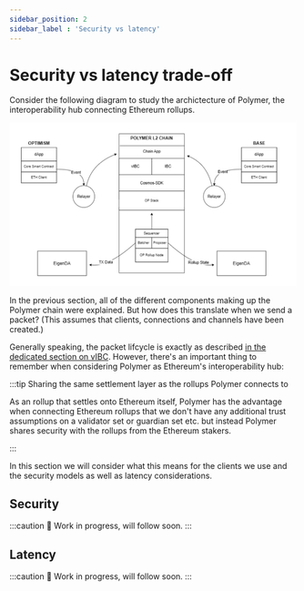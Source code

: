 ```yaml
---
sidebar_position: 2
sidebar_label : 'Security vs latency'
---
```


# Security vs latency trade-off

Consider the following diagram to study the archictecture of Polymer, the interoperability hub connecting Ethereum rollups.

![Polymer rollup architecture](../../../static/img/concepts/polymer-stack.png)

In the previous section, all of the different components making up the Polymer chain were explained. But how does this translate when we send a packet? (This assumes that clients, connections and channels have been created.)

Generally speaking, the packet lifcycle is exactly as described [in the dedicated section on vIBC](../vibc/lifecycle.md). However, there's an important thing to remember when considering Polymer as Ethereum's interoperability hub:

:::tip Sharing the same settlement layer as the rollups Polymer connects to

As an rollup that settles onto Ethereum itself, Polymer has the advantage when connecting Ethereum rollups that we don't have any additional trust assumptions on a validator set or guardian set etc. but instead Polymer shares security with the rollups from the Ethereum stakers.

:::

In this section we will consider what this means for the clients we use and the security models as well as latency considerations.

## Security

:::caution 🚧
Work in progress, will follow soon.
:::

## Latency

:::caution 🚧
Work in progress, will follow soon.
:::